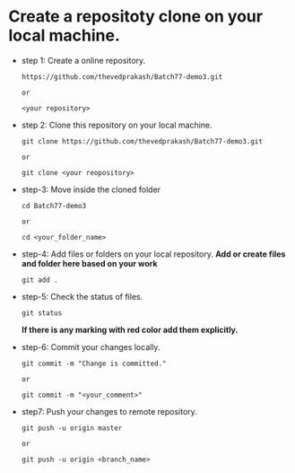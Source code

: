 # Create a repositoty clone on your local machine.

- step 1: Create a online repository.
    ```
    https://github.com/thevedprakash/Batch77-demo3.git

    or 
    
    <your repository>
    ```

- step 2: Clone this repository on your local machine.
    ```
	git clone https://github.com/thevedprakash/Batch77-demo3.git	

    or 

    git clone <your reopository>
    ```

- step-3: Move inside the cloned folder
    ```
    cd Batch77-demo3

    or 

    cd <your_folder_name>
    ```

- step-4: Add files or folders on your local repository.
          **Add or create files and folder here based on your work**
    ```
    git add .    
    ```
- step-5: Check the status of files.
    ```
    git status
    ```
    **If there is any marking with red color add them explicitly.**

- step-6: Commit your changes locally.
    ```
    git commit -m "Change is committed."

    or 

    git commit -m "<your_comment>"
    ```
- step7: Push your changes to remote repository.
    ```
    git push -u origin master

    or 

    git push -u origin <branch_name>
    ```


